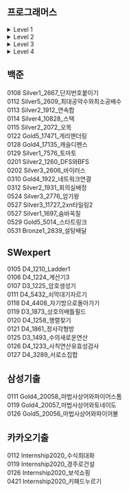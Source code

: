 ## 프로그래머스

<details markdown="1">
<summary>Level 1</summary>

<!--summary 아래 빈칸 공백 두고 내용을 적는공간-->
0203 Level1_42576_완주하지못한선수  
0203 Level1_42748_K번째수  
0205 Level1_42862_체육복  
0209 Level1_42840_모의고사  
0707 Level1_12969_직사각형별찍기  

</details>
<details markdown="2">
<summary>Level 2</summary>

<!--summary 아래 빈칸 공백 두고 내용을 적는공간-->
0204 Level2_42577_전화번호목록  
0204 Level2_42584_주식가격  
0208 Level2_43165_타겟넘버  
0208 Level2_42746_가장큰수  
0210 Level2_42626_더맵게  
0210 Level2_42883_큰수만들기_1번풀이  
0210 Level2_42883_큰수만들기_2번풀이  
0211 Level2_42747_HIndex  
0211 Level2_42586_기능개발  
0212 Level2_42839_소수찾기  
0215 Level2_42578_위장  
0216 Level2_42583_다리를지나는트럭  
0217 Level2_42885_구명보트  
0217 Level2_42842_카펫  
0218 Level2_42587_프린터  
0222 Level2_42860_조이스틱  
0223 Level2_49993_스킬트리  
0224 Level2_12899_124나라의숫자  

</details>
<details markdown="3">
<summary>Level 3</summary>

<!--summary 아래 빈칸 공백 두고 내용을 적는공간-->
0205 Level3_42895_N으로표현_1번풀이  
0205 Level3_42895_N으로표현_2번풀이  
0209 Level3_43105_정수삼각형  
0212 Level3_43162_네트워크  
0215 Level3_42627_디스크컨트롤러  
0216 Level3_42898_등굣길  
0218 Level3_49189_가장먼노드  
0219 Level3_43238_입국심사  
0219 Level3_42579_베스트앨범  
0222 Level3_43163_단어변환  
0223 Level3_42861_섬연결하기  
0225 Level3_43164_여행경로  
0225 Level3_42884_단속카메라  

</details>
<details markdown="4">
<summary>Level 4</summary>

<!--summary 아래 빈칸 공백 두고 내용을 적는공간-->
0315 Level4_42897_도둑질  

</details>

## 백준

0108 Silver1_2667_단지번호붙이기  
0112 Silver5_2609_최대공약수와최소공배수  
0113 Silver2_1912_연속합  
0114 Silver4_10828_스택  
0115 Silver2_2072_오목  
0122 Gold5_17471_게리맨더링  
0128 Gold4_17135_캐슬디펜스  
0129 Silver1_7576_토마토  
0201 Silver2_1260_DFS와BFS  
0202 Silver3_2606_바이러스  
0310 Gold4_1922_네트워크연결  
0312 Silver2_1931_회의실배정  
0524 Silver3_2776_암기왕  
0527 Silver3_11727_2xn타일링2  
0527 Silver1_1697_숨바꼭질  
0529 Gold5_5014_스타트링크  
0531 Bronze1_2839_설탕배달  

## SWexpert

0105 D4_1210_Ladder1  
0106 D4_1224_계산기3  
0107 D3_1225_암호생성기  
0111 D4_5432_쇠막대기자르기  
0118 D4_4408_자기방으로돌아가기  
0119 D3_1873_상호의배틀필드  
0120 D4_1258_행렬찾기  
0121 D4_1861_정사각형방  
0125 D3_1493_수의새로운연산  
0126 D4_1233_사칙연산유효성검사  
0127 D4_3289_서로소집합  

## 삼성기출
0111 Gold4_20058_마법사상어와파이어스톰  
0119 Gold4_20057_마법사상어와토네이도  
0126 Gold5_20056_마법사상어와파이어볼  

## 카카오기출
0112 Internship2020_수식최대화  
0119 Internship2020_경주로건설  
0126 Internship2020_보석쇼핑  
0421 Internship2020_키패드누르기  

